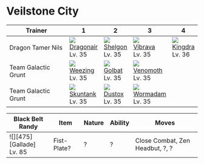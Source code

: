 # Veilstone City

Trainer             | 1                                   | 2                                   | 3                                   | 4
---                 | ---                                 | ---                                 | ---                                 | ---
Dragon Tamer Nils   | ![][148]<br> [Dragonair]<br> Lv. 35 | ![][372]<br> [Shelgon]<br> Lv. 35   | ![][329]<br> [Vibrava]<br> Lv. 35   | ![][230]<br> [Kingdra]<br> Lv. 36
Team Galactic Grunt | ![][110]<br> [Weezing]<br> Lv. 35   | ![][042]<br> [Golbat]<br> Lv. 35    | ![][049]<br> [Venomoth]<br> Lv. 35
Team Galactic Grunt | ![][435]<br> [Skuntank]<br> Lv. 35  | ![][269]<br> [Dustox]<br> Lv. 35    | ![][413]<br> [Wormadam]<br> Lv. 35


Black Belt Randy                   | Item        | Nature | Ability      | Moves
---                                | ---         |    --- | ---          | ---
![][475]<br> [Gallade]<br> Lv. 85  | Fist-Plate? | ?      | ?            | Close Combat, Zen Headbut, ?, ?


[Golbat]: ../../pokemon_changes/042/
[Venomoth]: ../../pokemon_changes/049/
[Weezing]: ../../pokemon_changes/110/
[Dragonair]: ../../pokemon_changes/148/
[Kingdra]: ../../pokemon_changes/230/
[Dustox]: ../../pokemon_changes/269/
[Vibrava]: ../../pokemon_changes/329/
[Shelgon]: ../../pokemon_changes/372/
[Wormadam]: ../../pokemon_changes/413/
[Skuntank]: ../../pokemon_changes/435/
[042]: ../img/pokemon/042.png
[049]: ../img/pokemon/049.png
[110]: ../img/pokemon/110.png
[148]: ../img/pokemon/148.png
[230]: ../img/pokemon/230.png
[269]: ../img/pokemon/269.png
[329]: ../img/pokemon/329.png
[372]: ../img/pokemon/372.png
[413]: ../img/pokemon/413.png
[435]: ../img/pokemon/435.png
